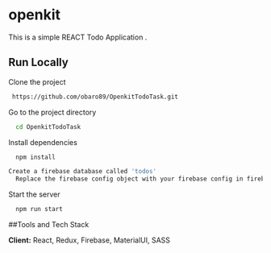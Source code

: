 
# openkit

This is a simple REACT Todo Application .


## Run Locally

Clone the project

```bash
 https://github.com/obaro89/OpenkitTodoTask.git
```

Go to the project directory

```bash
  cd OpenkitTodoTask
```

Install dependencies

```bash
  npm install
```

```bash
Create a firebase database called 'todos'
  Replace the firebase config object with your firebase config in firebase.js
```

Start the server

```bash
  npm run start
```


##Tools and Tech Stack

**Client:** React, Redux, Firebase, MaterialUI, SASS



